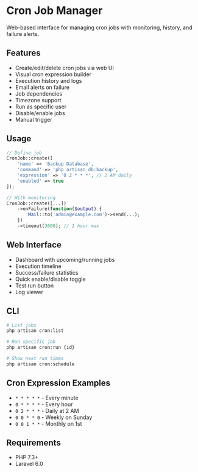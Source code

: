 # Cron Job Manager

Web-based interface for managing cron jobs with monitoring, history, and failure alerts.

## Features

- Create/edit/delete cron jobs via web UI
- Visual cron expression builder
- Execution history and logs
- Email alerts on failure
- Job dependencies
- Timezone support
- Run as specific user
- Disable/enable jobs
- Manual trigger

## Usage

```php
// Define job
CronJob::create([
    'name' => 'Backup Database',
    'command' => 'php artisan db:backup',
    'expression' => '0 2 * * *', // 2 AM daily
    'enabled' => true
]);

// With monitoring
CronJob::create([...])
    ->onFailure(function($output) {
        Mail::to('admin@example.com')->send(...);
    })
    ->timeout(3600); // 1 hour max
```

## Web Interface

- Dashboard with upcoming/running jobs
- Execution timeline
- Success/failure statistics
- Quick enable/disable toggle
- Test run button
- Log viewer

## CLI

```bash
# List jobs
php artisan cron:list

# Run specific job
php artisan cron:run {id}

# Show next run times
php artisan cron:schedule
```

## Cron Expression Examples

- `* * * * *` - Every minute
- `0 * * * *` - Every hour
- `0 2 * * *` - Daily at 2 AM
- `0 0 * * 0` - Weekly on Sunday
- `0 0 1 * *` - Monthly on 1st

## Requirements

- PHP 7.3+
- Laravel 6.0
